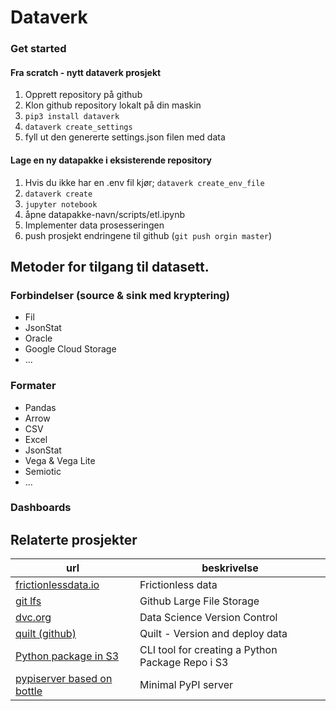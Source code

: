 # Dataverk 

### Get started

#### Fra scratch - nytt dataverk prosjekt
 1. Opprett repository på github
 2. Klon github repository lokalt på din maskin
 3. ```pip3 install dataverk```
 4. ```dataverk create_settings```
 5. fyll ut den genererte settings.json filen med data
 
#### Lage en ny datapakke i eksisterende repository
 1. Hvis du ikke har en .env fil kjør; ```dataverk create_env_file```
 2. ```dataverk create```
 3. ```jupyter notebook```
 4. åpne datapakke-navn/scripts/etl.ipynb
 5. Implementer data prosesseringen
 6. push prosjekt endringene til github (```git push orgin master```)



## Metoder for tilgang til datasett. 

### Forbindelser (source & sink med kryptering)
* Fil 
* JsonStat
* Oracle
* Google Cloud Storage
* ...

### Formater
* Pandas
* Arrow
* CSV
* Excel
* JsonStat
* Vega & Vega Lite
* Semiotic
* ...


### Dashboards

## Relaterte  prosjekter

url | beskrivelse
----| -----------
[frictionlessdata.io](https://frictionlessdata.io/) | Frictionless data
[git lfs](https://git-lfs.github.com/) | Github Large File Storage
[dvc.org](https://dvc.org) | Data Science Version Control 
[quilt (github)](https://github.com/quiltdata) | Quilt - Version and deploy data
[Python package in S3](https://github.com/novemberfiveco/s3pypi) | CLI tool for creating a Python Package Repo i S3
[pypiserver based on bottle](https://github.com/pypiserver/pypiserver) | Minimal PyPI server

